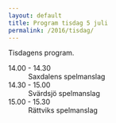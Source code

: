 ```yaml
---
layout: default
title: Program tisdag 5 juli
permalink: /2016/tisdag/
---
```

Tisdagens program.

<dl>

  <dt>14.00 - 14.30</dt>
  <dd>Saxdalens spelmanslag</dd>

  <dt>14.30 - 15.00</dt>
  <dd>Svärdsjö spelmanslag</dd>

  <dt>15.00 - 15.30</dt>
  <dd>Rättviks spelmanslag</dd>

</dl>
